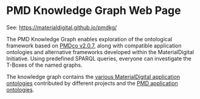 # PMD Knowledge Graph Web Page

See: https://materialdigital.github.io/pmdkg/

The PMD Knowledge Graph enables exploration of the ontological framework based on [PMDco v2.0.7](https://github.com/materialdigital/core-ontology/tree/main), along with compatible application ontologies and alternative frameworks developed within the MaterialDigital Initiative. Using predefined SPARQL queries, everyone can investigate the T-Boxes of the named graphs.

The knowledge graph contains the [various MaterialDigital application ontologies](https://github.com/materialdigital/materialdigital1_ontology_collection/tree/main) contributed by different projects and the [PMD application ontologies](https://github.com/materialdigital/application-ontologies/tree/main).
